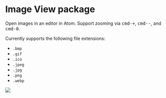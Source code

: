 # Image View package

Open images in an editor in Atom. Support zooming via <kbd>cmd-+</kbd>, <kbd>cmd--</kbd>, and <kbd>cmd-0</kbd>.


Currently supports the following file extensions:

  * `.bmp`
  * `.gif`
  * `.ico`
  * `.jpeg`
  * `.jpg`
  * `.png`
  * `.webp`

![](https://f.cloud.github.com/assets/671378/2241669/7df82fec-9cdc-11e3-992d-f19a7235ebda.png)
